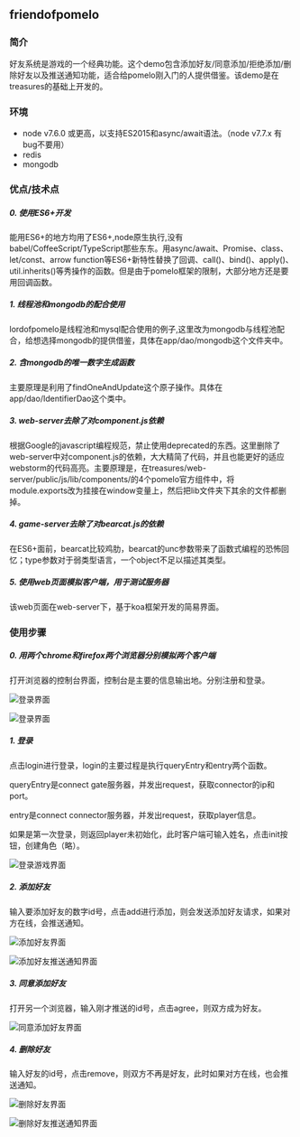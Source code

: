 ## friendofpomelo

### 简介

好友系统是游戏的一个经典功能。这个demo包含添加好友/同意添加/拒绝添加/删除好友以及推送通知功能，适合给pomelo刚入门的人提供借鉴。该demo是在treasures的基础上开发的。

### 环境

- node v7.6.0 或更高，以支持ES2015和async/await语法。（node v7.7.x 有bug不要用）
- redis
- mongodb


### 优点/技术点

##### 0. 使用ES6+开发

能用ES6+的地方均用了ES6+,node原生执行,没有babel/CoffeeScript/TypeScript那些东东。用async/await、Promise、class、let/const、arrow function等ES6+新特性替换了回调、call()、bind()、apply()、util.inherits()等秀操作的函数。但是由于pomelo框架的限制，大部分地方还是要用回调函数。

##### 1. 线程池和mongodb的配合使用

lordofpomelo是线程池和mysql配合使用的例子,这里改为mongodb与线程池配合，给想选择mongodb的提供借鉴，具体在app/dao/mongodb这个文件夹中。

##### 2. 含mongodb的唯一数字生成函数

主要原理是利用了findOneAndUpdate这个原子操作。具体在app/dao/IdentifierDao这个类中。

##### 3. web-server去除了对component.js依赖

根据Google的javascript编程规范，禁止使用deprecated的东西。这里删除了web-server中对component.js的依赖，大大精简了代码，并且也能更好的适应webstorm的代码高亮。主要原理是，在treasures/web-server/public/js/lib/components/的4个pomelo官方组件中，将
module.exports改为挂接在window变量上，然后把lib文件夹下其余的文件都删掉。

##### 4. game-server去除了对bearcat.js的依赖

在ES6+面前，bearcat比较鸡肋，bearcat的unc参数带来了函数式编程的恐怖回忆；type参数对于弱类型语言，一个object不足以描述其类型。

##### 5. 使用web页面模拟客户端，用于测试服务器

该web页面在web-server下，基于koa框架开发的简易界面。

### 使用步骤

##### 0. 用两个chrome和firefox两个浏览器分别模拟两个客户端

打开浏览器的控制台界面，控制台是主要的信息输出地。分别注册和登录。

![登录界面](https://github.com/xymeng2017/friendofpomelo/blob/master/readme-resource/login.PNG)

![登录界面](https://github.com/xymeng2017/friendofpomelo/blob/master/readme-resource/afterlogin.PNG)

##### 1. 登录

点击login进行登录，login的主要过程是执行queryEntry和entry两个函数。

queryEntry是connect gate服务器，并发出request，获取connector的ip和port。

entry是connect connector服务器，并发出request，获取player信息。

如果是第一次登录，则返回player未初始化，此时客户端可输入姓名，点击init按钮，创建角色（略）。

![登录游戏界面](https://github.com/xymeng2017/friendofpomelo/blob/master/readme-resource/afterlogingame.PNG)

##### 2. 添加好友

输入要添加好友的数字id号，点击add进行添加，则会发送添加好友请求，如果对方在线，会推送通知。

![添加好友界面](https://github.com/xymeng2017/friendofpomelo/blob/master/readme-resource/add.PNG)

![添加好友推送通知界面](https://github.com/xymeng2017/friendofpomelo/blob/master/readme-resource/push.PNG)

##### 3. 同意添加好友

打开另一个浏览器，输入刚才推送的id号，点击agree，则双方成为好友。

![同意添加好友界面](https://github.com/xymeng2017/friendofpomelo/blob/master/readme-resource/agree.PNG)

##### 4. 删除好友

输入好友的id号，点击remove，则双方不再是好友，此时如果对方在线，也会推送通知。

![删除好友界面](https://github.com/xymeng2017/friendofpomelo/blob/master/readme-resource/remove.PNG)

![删除好友推送通知界面](https://github.com/xymeng2017/friendofpomelo/blob/master/readme-resource/push2.PNG)